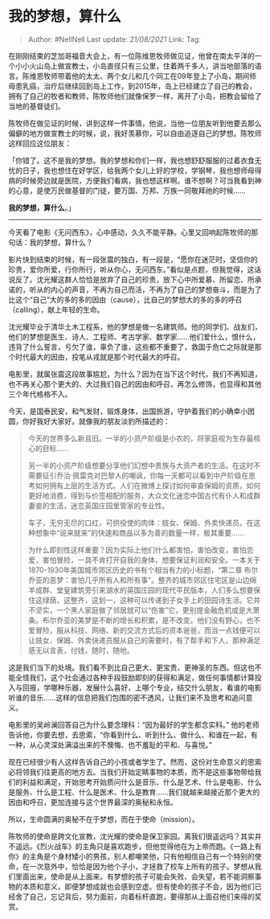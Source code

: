 # 我的梦想，算什么

> Author: #NellNell
> Last update: *21/08/2021*
> Link:
> Tag:

在刚刚结束的芝加哥福音大会上，有一位陈维恩牧师做见证，他曾在南太平洋的一个小小火山岛上做宣教士，小岛直径只有三公里，住着两千多人，讲当地部落的语言。陈维恩牧师带着他的太太、两个女儿和几个同工在09年登上了小岛，期间师母患乳癌，治疗后继续回到岛上工作，到2015年，岛上已经建立了自己的教会，拥有了自己的牧者和教师，陈牧师他们就像保罗一样，离开了小岛，把教会留给了当地的基督徒们。

陈牧师在做见证的时候，讲到这样一件事情，他说，当他一位朋友听到他要去那么偏僻的地方做宣教士的时候，说，我好羡慕你，可以自由追逐自己的梦想。陈牧师这样回应这位朋友：

「你错了。这不是我的梦想。我的梦想和你们一样，我也想舒舒服服的过着衣食无忧的日子，我也想住在好学区，给我两个女儿上好的学校，学钢琴，我也想师母得病的时候旁边就是医院，方便我们看病，我也想这样啊。谁不想啊？可当我看到神的心意，是使万民做基督的门徒，要万国、万邦、万族一同敬拜祂的时候……

**我的梦想，算什么**。」

---

今天看了电影《无问西东》，心中感动，久久不能平静。心里又回响起陈牧师的那句话：我的梦想，算什么？

影片快到结束的时候，有一段张震的独白，有一段是，“愿你在迷茫时，坚信你的珍贵，爱你所爱，行你所行，听从你心，无问西东。”看似是点题，但我觉得，这话说反了。沈光耀这群人恰恰是放弃了自己的珍贵，放下心中所爱慕、所留恋、所承诺的，听从的内心的声音，不再为自己而活，不再为了自己的梦想奋斗，而是为了比这个“自己”大的多的多的因由（cause），比自己的梦想大的多的多的呼召（calling），献上年轻的生命。

沈光耀毕业于清华土木工程系，他的梦想是做一名建筑师。他的同学们、战友们，他们的梦想是医生、诗人、工程师、考古学家、数学家……他们爱什么，恨什么，违背了什么誓言，亏欠了谁，辜负了谁，这些都不重要了，救国于危亡之际就是那个时代最大的因由，投笔从戎就是那个时代最大的呼召。

电影里，就属张震这段故事尴尬，为什么？因为在当下这个时代，我们不再知道，也不再关心那个更大的、大过我们自己的因由和呼召，再怎么修饰，也显得和其他三个年代格格不入。

今天，是国泰民安，和气发财，锻炼身体，出国旅游，守护着我们的小确幸小团圆，你好我好大家好。就像我的朋友淡豹所描述的：

> 今天的世界多么新且旧。一半的小资产阶级是小农的，将家庭视为生存最核心的目标……
>
> 另一半的小资产阶级想要分享他们幻想中贵族与大资产者的生活。在这时不需要征引乔治·佩雷克对巴黎人的嘲讽，你每一天都可以看到中产阶级在思考如何拥有上层的生活方式。人们在微博上探讨如何审查保姆的资质，如何更好地消费，得到与价签相配的服务，大众文化迷恋中国古代有仆人和成群妻妾的生活，迷恋英国庄园里管家的专业性。
>
> 车子，无穷无尽的口红，可供役使的肉体：妓女、保姆、外卖快递员。在这种想象中“说来就来”的快速和商品以多为善的数量一样，极其重要……
>
> 为什么即刻性这样重要？因为实际上他们什么都害怕，害怕改变，害怕恋爱，害怕冒险，一具不肯打开自我的身体，想要保证利润和安全。一本关于1870-1930年美国城市郊区历史的书有个相当有力的小标题，“第二章 布尔乔亚的恶梦：害怕几乎所有人和所有事”。整齐的城市郊区住宅区是山边绵羊成群、堂皇建筑旁引来湖水的英国庄园的现代平民版本，人们多么想要保住这绿荫，这整齐，这划一，这种可以传递到子女手上的田园诗生活。它并不坚实，一个黑人家庭做了邻居就可以“伤害”它，更别提金融危机或是大萧条。布尔乔亚的美梦是不断的增长和积累，是不改变。他们没有野心，也不爱冒险，服从科技、网络、新的交流方式后的资本爸爸，而当一点钱便可以让妓女、保姆、外卖快递员服从自己的需要时，有了帮手和下人，那种满足感无以言表，付钱，随时，随地。

这是我们当下的处境。我们看不到比自己更大、更宝贵、更神圣的东西。但这也不能全怪我们，这个社会通过各种手段鼓励即刻的获得和满足，做任何事情都计算投入与回报，学哪种乐器，发展什么喜好，上哪个专业，结交什么朋友，看谁的电影听谁的音乐……这样的信息把我们包围的密不透风，让我们来不及思考和追问意义。

电影里的吴岭澜回答自己为什么要念理科：“因为最好的学生都念实科。” 他的老师告诉他，你要去想，去思索，“你看到什么、听到什么、做什么、和谁在一起，有一种，从心灵深处满溢出来的不懊悔、也不羞耻的平和、与喜悦。”

现在已经很少有人这样告诉自己的小孩或者学生了。然而，这份对生命意义的思索必将领我们往更高的地方去。当我们开始定睛事物的本质，而不是这些事物带给我们的利益和满足，开始思考开始质问什么是音乐、什么是艺术、什么是电影、什么是服务、什么是工程、什么是医术、什么是教育……我们就越来越接近那个更大的因由和呼召，更加连接与这个世界最深的奥秘和永恒。

所以，生命圆满的奥秘不在于梦想，而在于使命（mission）。

陈牧师的使命是跨文化宣教，沈光耀的使命是保卫家园。离我们很遥远吗？其实并不遥远。《烈火战车》的主角只是喜欢跑步，但他觉得他在为上帝而跑。《一路上有你》的主角是个身材矮小的男孩，别人都嘲笑他，只有他相信自己有一个特别的使命，在一次意外中，恰恰是因为他个子小，才拯救了校车上所有的孩子。梦想从我们里面出来，使命是从上面来。有梦想的孩子可能会失败、会失望，若不能洞察事物的本质和意义，即便梦想成就也会感到空虚。但有使命的孩子不会，因为他们已经舍了自己，忘记背后，努力面前，向着标杆直跑，要得那从上面召他们来得的奖赏。

